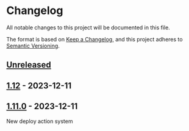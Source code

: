 # Changelog

All notable changes to this project will be documented in this file.

The format is based on [Keep a Changelog](https://keepachangelog.com/en/1.0.0/),
and this project adheres to [Semantic Versioning](https://semver.org/spec/v2.0.0.html).

## [Unreleased]

## [1.12] - 2023-12-11

## [1.11.0] - 2023-12-11

New deploy action system

[Unreleased]: https://github.com/Kehet/meeper-kehet-com/compare/1.12...HEAD

[1.12]: https://github.com/Kehet/meeper-kehet-com/compare/1.11.0...1.12

[1.11.0]: https://github.com/Kehet/meeper-kehet-com/compare/6da5f16660ec5d1c129c9c2aff71ef082a011c59...1.11.0
